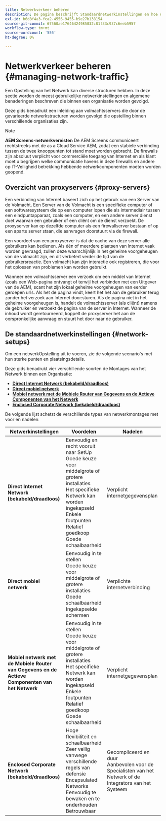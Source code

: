 ```yaml
---
title: Netwerkverkeer beheren
description: De pagina beschrijft Standaardnetwerkinstellingen en hoe u het netwerkverkeer kunt beheren.
exl-id: b6d8f4a3-fca2-4556-9455-b9e27b138154
source-git-commit: 67560ae17646424985032c81f33c937c6eeb5957
workflow-type: tm+mt
source-wordcount: '556'
ht-degree: 0%

---
```


# Netwerkverkeer beheren {#managing-network-traffic}

Een Opstelling van het Netwerk kan diverse structuren hebben. In deze sectie worden de meest gebruikelijke netwerkinstellingen en algemene benaderingen beschreven die binnen een organisatie worden gevolgd.

Deze gids benadrukt een inleiding aan volmachtsservers die door de gevarieerde netwerkstructuren worden gevolgd die opstelling binnen verschillende organisaties zijn.

>[!NOTE]
>**AEM Screens-netwerkvereisten**
>De AEM Screens communiceert rechtstreeks met de as a Cloud Service AEM, zodat een stabiele verbinding tussen de twee knooppunten tot stand moet worden gebracht. De firewalls zijn absoluut verplicht voor commerciële toegang van Internet en als klant moet u begrijpen welke communicatie havens in deze firewalls en andere op IT-Veiligheid betrekking hebbende netwerkcomponenten moeten worden geopend.

## Overzicht van proxyservers {#proxy-servers}

Een verbinding van Internet baseert zich op het gebruik van een Server van de Volmacht. Een Server van de Volmacht is een specifieke computer of een softwaresysteem die op een computer lopen die als intermediair tussen een eindpuntapparaat, zoals een computer, en een andere server dienst doet waarvan een gebruiker of een cliënt om de dienst verzoekt. De proxyserver kan op dezelfde computer als een firewallserver bestaan of op een aparte server staan, die aanvragen doorstuurt via de firewall.

Een voordeel van een proxyserver is dat de cache van deze server alle gebruikers kan bedienen. Als één of meerdere plaatsen van Internet vaak worden gevraagd, zullen deze waarschijnlijk in het geheime voorgeheugen van de volmacht zijn, en dit verbetert verder de tijd van de gebruikersreactie. Een volmacht kan zijn interactie ook registreren, die voor het oplossen van problemen kan worden gebruikt.

Wanneer een volmachtsserver een verzoek om een middel van Internet (zoals een Web-pagina ontvangt of terwijl het verbinden met een Uitgever van de AEM), scant het zijn lokaal geheime voorgeheugen van eerder geroepen urls. Als het de pagina vindt, keert het het aan de gebruiker terug zonder het verzoek aan Internet door:sturen. Als de pagina niet in het geheime voorgeheugen is, handelt de volmachtsserver (als cliënt) namens de gebruiker en verzoekt de pagina van de server in Internet. Wanneer de inhoud wordt geretourneerd, koppelt de proxyserver het aan de oorspronkelijke aanvraag en stuurt het door naar de gebruiker.

## De standaardnetwerkinstellingen {#network-setups}

Om een netwerkOpstelling uit te voeren, zie de volgende scenario&#39;s met hun sterke punten en plaatsingsdetails.

Deze gids benadrukt vier verschillende soorten de Montages van het Netwerk binnen een Organisatie:

* **[Direct Internet Network (bekabeld/draadloos)](/help/using/direct-internet-network.md)**
* **[Direct mobiel netwerk](/help/using/mobile-network.md)**
* **[Mobiel netwerk met de Mobiele Router van Gegevens en de Actieve Componenten van het Netwerk](/help/using/mobile-network-router.md)**
* **[Enclosed Corporate Network (bekabeld/draadloos)](/help/using/enclosed-corporate-network.md)**

De volgende lijst schetst de verschillende types van netwerkmontages met voor en nadelen:

| Netwerkinstellingen | Voordelen | Nadelen |
|--- |--- |--- |
| **Direct Internet Network (bekabeld/draadloos)** | Eenvoudig en recht vooruit naar SetUp<br>Goede keuze voor middelgrote of grotere installaties<br>Het specifieke Netwerk kan worden ingekapseld<br>Enkele foutpunten<br>Relatief goedkoop<br>Goede schaalbaarheid | Verplicht internetgegevensplan |
| **Direct mobiel netwerk** | Eenvoudig in te stellen<br>Goede keuze voor middelgrote of grotere installaties<br>Goede schaalbaarheid<br>Ingekapselde schermen | Verplichte internetverbinding |
| **Mobiel netwerk met de Mobiele Router van Gegevens en de Actieve Componenten van het Netwerk** | Eenvoudig in te stellen<br>Goede keuze voor middelgrote of grotere installaties<br>Het specifieke Netwerk kan worden ingekapseld<br>Enkele foutpunten<br>Relatief goedkoop<br>Goede schaalbaarheid | Verplicht internetgegevensplan |
| **Enclosed Corporate Network (bekabeld/draadloos)** | Hoge flexibiliteit en schaalbaarheid<br>Zeer veilig vanwege verschillende regels van defensie<br>Encapsulated Networks<br>Eenvoudig te bewaken en te onderhouden<br>Betrouwbaar | Gecompliceerd en duur<br>Aanbevolen voor de Specialisten van het Netwerk of de Integrators van het Systeem |
